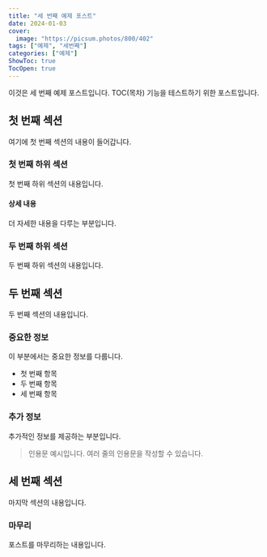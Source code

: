 ```yaml
---
title: "세 번째 예제 포스트"
date: 2024-01-03
cover:
  image: "https://picsum.photos/800/402"
tags: ["예제", "세번째"]
categories: ["예제"]
ShowToc: true
TocOpen: true
---
```


이것은 세 번째 예제 포스트입니다. TOC(목차) 기능을 테스트하기 위한 포스트입니다.

## 첫 번째 섹션

여기에 첫 번째 섹션의 내용이 들어갑니다.

### 첫 번째 하위 섹션

첫 번째 하위 섹션의 내용입니다.

#### 상세 내용

더 자세한 내용을 다루는 부분입니다.

### 두 번째 하위 섹션

두 번째 하위 섹션의 내용입니다.

## 두 번째 섹션

두 번째 섹션의 내용입니다.

### 중요한 정보

이 부분에서는 중요한 정보를 다룹니다.

- 첫 번째 항목
- 두 번째 항목
- 세 번째 항목

### 추가 정보

추가적인 정보를 제공하는 부분입니다.

> 인용문 예시입니다.
> 여러 줄의 인용문을 작성할 수 있습니다.

## 세 번째 섹션

마지막 섹션의 내용입니다.

### 마무리

포스트를 마무리하는 내용입니다. 